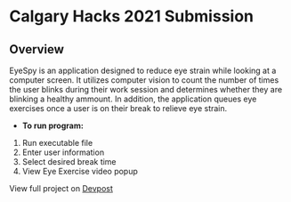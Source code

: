 # Calgary Hacks 2021 Submission

## Overview
EyeSpy is an application designed to reduce eye strain while looking at a computer screen. It utilizes computer vision to count the number of times the user blinks during their work session and determines whether they are blinking a healthy ammount. In addition, the application queues eye exercises once a user is on their break to relieve eye strain.

- **To run program:**
1. Run executable file
2. Enter user information
3. Select desired break time
4. View Eye Exercise video popup

View full project on [Devpost](https://devpost.com/software/eyespy-fowtyn)
